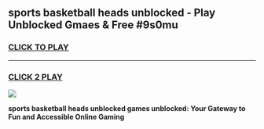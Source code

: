 
## sports basketball heads unblocked - Play Unblocked Gmaes & Free #9s0mu
<h3>
<a href="https://news.freeplayer.one?title=sports_basketball_heads_unblocked&ref=24F">CLICK TO PLAY</a></h3>
<hr>

<h3>
<a href="https://news.freeplayer.one?title=sports_basketball_heads_unblocked&ref=24F">CLICK 2 PLAY</a>
  
</h3>

<a href="https://news.freeplayer.one?title=sports_basketball_heads_unblocked&ref=24F/"><img src="https://clearcache.store/games.png"></a>


**sports basketball heads unblocked games unblocked: Your Gateway to Fun and Accessible Online Gaming**

